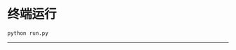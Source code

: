 # 终端运行

```shell
python run.py
```
*************************************************************************************************************************************************************************************************************************************************************************************************************************************************************************************************************************************************************************************************************************************************************************************************************************************************************************************************************************************